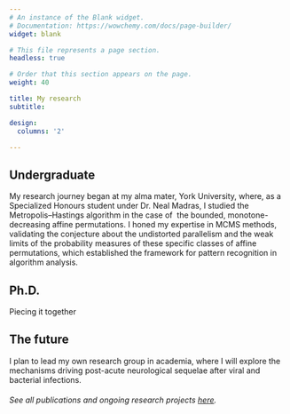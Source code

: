 ```yaml
---
# An instance of the Blank widget.
# Documentation: https://wowchemy.com/docs/page-builder/
widget: blank

# This file represents a page section.
headless: true

# Order that this section appears on the page.
weight: 40

title: My research
subtitle:

design:
  columns: '2'

---
```

## Undergraduate

My research journey began at my alma mater, York University, where, as a Specialized Honours student under Dr. Neal Madras, I studied the Metropolis–Hastings algorithm in the case of  the bounded, monotone-decreasing affine permutations. I honed my expertise in MCMS methods, validating the conjecture about the undistorted parallelism and the weak limits of the probability measures of these specific classes of affine permutations, which established the framework for pattern recognition in algorithm analysis.

## Ph.D.

Piecing it together

## The future

I plan to lead my own research group in academia, where I will explore the mechanisms driving post-acute neurological sequelae after viral and bacterial infections. 

###### See all publications and ongoing research projects [here](./publications/).